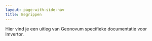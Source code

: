 ```yaml
---
layout: page-with-side-nav
title: Begrippen
---
```

Hier vind je een uitleg van Geonovum specifieke documentatie voor Imvertor.
